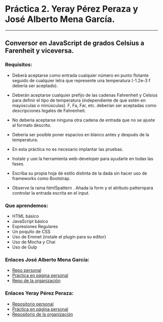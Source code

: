 # Práctica 2. Yeray Pérez Peraza y José Alberto Mena García.
---

## Conversor en JavaScript de grados Celsius a Farenheit y viceversa.


### Requisitos:


  + Deberá aceptarse como entrada cualquier número en punto flotante seguido de cualquier letra que represente una temperatura (-1.2e-3 f debería ser aceptado).

  + Deberán aceptarse cualquier prefijo de las cadenas Fahrenheit y Celsius para definir el tipo de temperatura (independiente de que estén en mayúsculas o minúsculas). F, Fa, Far, etc. deberían ser aceptadas como descripciones legales de Fahrenheit.

  + No debería aceptarse ninguna otra cadena de entrada que no se ajuste al formato descrito.

  + Debería ser posible poner espacios en blanco antes y después de la temperatura.

  + En esta práctica no es necesario implantar las pruebas.

  + Instale y use la herramienta web-developer para ayudarle en todas las fases.

  + Escriba su propia hoja de estilo distinta de la dada sin hacer uso de frameworks como Bootstrap.

  + Observe la rama html5pattern . Añada la form y el atributo patternpara controlar la entrada escrita en el input.





### Que aprendemos:

* HTML básico
* JavaScript básico
* Expresiones Regulares
* Un poquito de CSS
* Uso de Emmet (instale el plugin para su editor)
* Uso de Mocha y Chai
* Uso de Gulp

### Enlaces José Alberto Mena García:
+ [Repo personal](https://github.com/alu0100768893/introduccion-josemena-yerayperez) 
+ [Práctica en página personal](http://alu0100768893.github.io/introduccion-josemena-yerayperez/)
+ [Repo de la organización](https://github.com/ULL-ESIT-GRADOII-DSI/introduccion-josemena-yerayperez)

### Enlaces Yeray Pérez Peraza:
+ [Repositorio personal](https://github.com/alu0100768893/introduccion-josemena-yerayperez)
+ [Práctica en página personal](http://alu0100768893.github.io/introduccion-josemena-yerayperez/)
+ [Repositorio de la organización](https://github.com/ULL-ESIT-GRADOII-DSI/introduccion-josemena-yerayperez)


